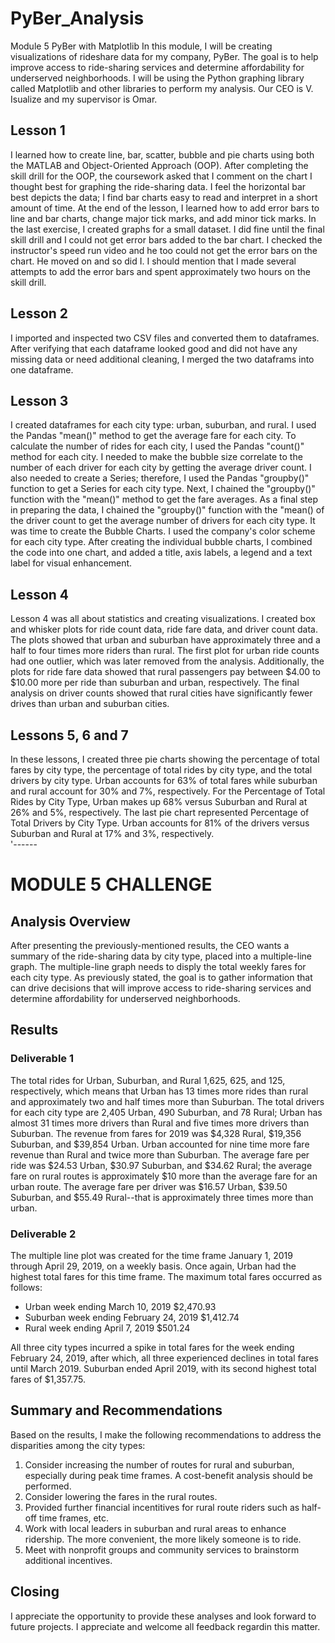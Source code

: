 # PyBer_Analysis
Module 5 PyBer with Matplotlib
In this module, I will be creating visualizations of rideshare data for my company, PyBer.  The goal is to help improve access to ride-sharing services and determine affordability for underserved neighborhoods.  I will be using the Python graphing library called Matplotlib and other libraries to perform my analysis.  Our CEO is V. Isualize and my supervisor is Omar.  
## Lesson 1
I learned how to create line, bar, scatter, bubble and pie charts using both the MATLAB and Object-Oriented Approach (OOP).  After completing the skill drill for the OOP, the coursework asked that I comment on the chart I thought best for graphing the ride-sharing data.  I feel the horizontal bar best depicts the data; I find bar charts easy to read and interpret in a short amount of time.  At the end of the lesson, I learned how to add error bars to line and bar charts, change major tick marks, and add minor tick marks.  In the last exercise, I created graphs for a small dataset.  I did fine until the final skill drill and I could not get error bars added to the bar chart.  I checked the instructor's speed run video and he too could not get the error bars on the chart.  He moved on and so did I.  I should mention that I made several attempts to add the error bars and spent approximately two hours on the skill drill.  
## Lesson 2
I imported and inspected two CSV files and converted them to dataframes.  After verifying that each dataframe looked good and did not have any missing data or need additional cleaning, I merged the two dataframs into one dataframe.  
## Lesson 3
I created dataframes for each city type:  urban, suburban, and rural.  I used the Pandas "mean()" method to get the average fare for each city.  To calculate the number of rides for each city, I used the Pandas "count()" method for each city.  I needed to make the bubble size correlate to the number of each driver for each city by getting the average driver count.  I also needed to create a Series; therefore, I used the Pandas "groupby()" function to get a Series for each city type. Next, I chained the "groupby()" function with the "mean()" method to get the fare averages.   As a final step in preparing the data, I chained the "groupby()" function with the "mean() of the driver count to get the average number of drivers for each city type.  It was time to create the Bubble Charts.  I used the company's color scheme for each city type.  After creating the individual bubble charts, I combined the code into one chart, and added a title, axis labels, a legend and a text label for visual enhancement.  
## Lesson 4
Lesson 4 was all about statistics and creating visualizations.  I created box and whisker plots for ride count data, ride fare data, and driver count data.  The plots showed that urban and suburban have approximately three and a half to four times more riders than rural.  The first plot for urban ride counts had one outlier, which was later removed from the analysis.  Additionally, the plots for ride fare data showed that rural passengers pay between $4.00 to $10.00 more per ride than suburban and urban, respectively.  The final analysis on driver counts showed that rural cities have significantly fewer drives than urban and suburban cities.  
## Lessons 5, 6 and 7
In these lessons, I created three pie charts showing the percentage of total fares by city type, the percentage of total rides by city type, and the total drivers by city type.  Urban accounts for 63% of total fares while suburban and rural account for 30% and 7%, respectively.  For the Percentage of Total Rides by City Type, Urban makes up 68% versus Suburban and Rural at 26% and 5%, respectively.  The last pie chart represented Percentage of Total Drivers by City Type.  Urban accounts for 81% of the drivers versus Suburban and Rural at 17% and 3%, respectively.  
'------
# **MODULE 5 CHALLENGE**
##  **Analysis Overview**
After presenting the previously-mentioned results, the CEO wants a summary of the ride-sharing data by city type, placed into a multiple-line graph.  The multiple-line graph needs to disply the total weekly fares for each city type.  As previously stated, the goal is to gather information that can drive decisions that will improve access to ride-sharing services and determine affordability for underserved neighborhoods.  
##  **Results**
### Deliverable 1
The total rides for Urban, Suburban, and Rural 1,625, 625, and 125, respectively, which means that Urban has 13 times more rides than rural and approximately two and half times more than Suburban.  The total drivers for each city type are 2,405 Urban, 490 Suburban, and 78 Rural; Urban has almost 31 times more drivers than Rural and five times more drivers than Suburban.  The revenue from fares for 2019 was $4,328 Rural, $19,356 Suburban, and $39,854 Urban.  Urban accounted for nine time more fare revenue than Rural and twice more than Suburban.  The average fare per ride was $24.53 Urban, $30.97 Suburban, and $34.62 Rural; the average fare on rural routes is approximately $10 more than the average fare for an urban route.  The average fare per driver was $16.57 Urban, $39.50 Suburban, and $55.49 Rural--that is approximately three times more than urban.  
### Deliverable 2
The multiple line plot was created for the time frame January 1, 2019 through April 29, 2019, on a weekly basis.  Once again, Urban had the highest total fares for this time frame.  The maximum total fares occurred as follows:  
-   Urban       week ending March 10, 2019      $2,470.93
-   Suburban    week ending February 24, 2019   $1,412.74
-   Rural       week ending April 7, 2019         $501.24  

All three city types incurred a spike in total fares for the week ending February 24, 2019, after which, all three experienced declines in total fares until March 2019.  Suburban ended April 2019, with its second highest total fares of $1,357.75.  
##  **Summary and Recommendations**
Based on the results, I make the following recommendations to address the disparities among the city types:  
1.  Consider increasing the number of routes for rural and suburban, especially during peak time frames.  A cost-benefit analysis should be performed.  
2.  Consider lowering the fares in the rural routes.  
3.  Provided further financial incentitives for rural route riders such as half-off time frames, etc.  
4.  Work with local leaders in suburban and rural areas to enhance ridership.  The more convenient, the more likely someone is to ride.  
5.  Meet with nonprofit groups and community services to brainstorm additional incentives.  

##  Closing
I appreciate the opportunity to provide these analyses and look forward to future projects.  I appreciate and welcome all feedback regardin this matter.  

    
